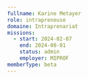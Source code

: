 ```yaml
---
fullname: Karine Metayer
role: intrapreneuse
domaine: Intraprenariat
missions:
  - start: 2024-02-07
    end: 2024-08-01
    status: admin
    employer: MIPROF
memberType: beta
---
```

